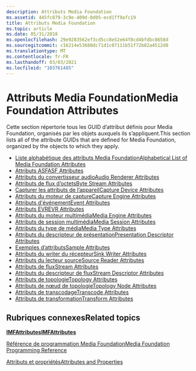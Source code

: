```yaml
---
description: Attributs Media Foundation
ms.assetid: 445fc879-3c9e-409d-8d05-ecd1ff9afc19
title: Attributs Media Foundation
ms.topic: article
ms.date: 05/31/2018
ms.openlocfilehash: 29e9283562ef3cd5cc8e52e64f8cd4bfdbc8658d
ms.sourcegitcommit: c16214e53680dc71d1c07111b51f72b82a4512d8
ms.translationtype: MT
ms.contentlocale: fr-FR
ms.lasthandoff: 03/03/2021
ms.locfileid: "103761485"
---
```

# <a name="media-foundation-attributes"></a><span data-ttu-id="ff33f-103">Attributs Media Foundation</span><span class="sxs-lookup"><span data-stu-id="ff33f-103">Media Foundation Attributes</span></span>

<span data-ttu-id="ff33f-104">Cette section répertorie tous les GUID d’attribut définis pour Media Foundation, organisés par les objets auxquels ils s’appliquent.</span><span class="sxs-lookup"><span data-stu-id="ff33f-104">This section lists all of the attribute GUIDs that are defined for Media Foundation, organized by the objects to which they apply.</span></span>

-   [<span data-ttu-id="ff33f-105">Liste alphabétique des attributs Media Foundation</span><span class="sxs-lookup"><span data-stu-id="ff33f-105">Alphabetical List of Media Foundation Attributes</span></span>](alphabetical-list-of-media-foundation-attributes.md)
-   [<span data-ttu-id="ff33f-106">Attributs ASF</span><span class="sxs-lookup"><span data-stu-id="ff33f-106">ASF Attributes</span></span>](asf-attributes.md)
-   [<span data-ttu-id="ff33f-107">Attributs du convertisseur audio</span><span class="sxs-lookup"><span data-stu-id="ff33f-107">Audio Renderer Attributes</span></span>](audio-renderer-attributes.md)
-   [<span data-ttu-id="ff33f-108">Attributs de flux d’octets</span><span class="sxs-lookup"><span data-stu-id="ff33f-108">Byte Stream Attributes</span></span>](byte-stream-attributes.md)
-   [<span data-ttu-id="ff33f-109">Capturer les attributs de l’appareil</span><span class="sxs-lookup"><span data-stu-id="ff33f-109">Capture Device Attributes</span></span>](capture-device-attributes.md)
-   [<span data-ttu-id="ff33f-110">Attributs du moteur de capture</span><span class="sxs-lookup"><span data-stu-id="ff33f-110">Capture Engine Attributes</span></span>](capture-engine-attributes.md)
-   [<span data-ttu-id="ff33f-111">Attributs d'événement</span><span class="sxs-lookup"><span data-stu-id="ff33f-111">Event Attributes</span></span>](event-attributes.md)
-   [<span data-ttu-id="ff33f-112">Attributs EVR</span><span class="sxs-lookup"><span data-stu-id="ff33f-112">EVR Attributes</span></span>](enhanced-video-renderer-attributes.md)
-   [<span data-ttu-id="ff33f-113">Attributs du moteur multimédia</span><span class="sxs-lookup"><span data-stu-id="ff33f-113">Media Engine Attributes</span></span>](media-engine-attributes.md)
-   [<span data-ttu-id="ff33f-114">Attributs de session multimédia</span><span class="sxs-lookup"><span data-stu-id="ff33f-114">Media Session Attributes</span></span>](media-session-attributes.md)
-   [<span data-ttu-id="ff33f-115">Attributs du type de média</span><span class="sxs-lookup"><span data-stu-id="ff33f-115">Media Type Attributes</span></span>](media-type-attributes.md)
-   [<span data-ttu-id="ff33f-116">Attributs du descripteur de présentation</span><span class="sxs-lookup"><span data-stu-id="ff33f-116">Presentation Descriptor Attributes</span></span>](presentation-descriptor-attributes.md)
-   [<span data-ttu-id="ff33f-117">Exemples d’attributs</span><span class="sxs-lookup"><span data-stu-id="ff33f-117">Sample Attributes</span></span>](sample-attributes.md)
-   [<span data-ttu-id="ff33f-118">Attributs du writer du récepteur</span><span class="sxs-lookup"><span data-stu-id="ff33f-118">Sink Writer Attributes</span></span>](sink-writer-attributes.md)
-   [<span data-ttu-id="ff33f-119">Attributs du lecteur source</span><span class="sxs-lookup"><span data-stu-id="ff33f-119">Source Reader Attributes</span></span>](source-reader-attributes.md)
-   [<span data-ttu-id="ff33f-120">Attributs de flux</span><span class="sxs-lookup"><span data-stu-id="ff33f-120">Stream Attributes</span></span>](stream-attributes.md)
-   [<span data-ttu-id="ff33f-121">Attributs du descripteur de flux</span><span class="sxs-lookup"><span data-stu-id="ff33f-121">Stream Descriptor Attributes</span></span>](stream-descriptor-attributes.md)
-   [<span data-ttu-id="ff33f-122">Attributs de topologie</span><span class="sxs-lookup"><span data-stu-id="ff33f-122">Topology Attributes</span></span>](topology-attributes.md)
-   [<span data-ttu-id="ff33f-123">Attributs de nœud de topologie</span><span class="sxs-lookup"><span data-stu-id="ff33f-123">Topology Node Attributes</span></span>](topology-node-attributes.md)
-   [<span data-ttu-id="ff33f-124">Attributs de transcodage</span><span class="sxs-lookup"><span data-stu-id="ff33f-124">Transcode Attributes</span></span>](transcode-attributes.md)
-   [<span data-ttu-id="ff33f-125">Attributs de transformation</span><span class="sxs-lookup"><span data-stu-id="ff33f-125">Transform Attributes</span></span>](transform-attributes.md)

## <a name="related-topics"></a><span data-ttu-id="ff33f-126">Rubriques connexes</span><span class="sxs-lookup"><span data-stu-id="ff33f-126">Related topics</span></span>

<dl> <dt>

[<span data-ttu-id="ff33f-127">**IMFAttributes**</span><span class="sxs-lookup"><span data-stu-id="ff33f-127">**IMFAttributes**</span></span>](/windows/desktop/api/mfobjects/nn-mfobjects-imfattributes)
</dt> <dt>

[<span data-ttu-id="ff33f-128">Référence de programmation Media Foundation</span><span class="sxs-lookup"><span data-stu-id="ff33f-128">Media Foundation Programming Reference</span></span>](media-foundation-programming-reference.md)
</dt> <dt>

[<span data-ttu-id="ff33f-129">Attributs et propriétés</span><span class="sxs-lookup"><span data-stu-id="ff33f-129">Attributes and Properties</span></span>](attributes-and-properties.md)
</dt> </dl>

 

 



